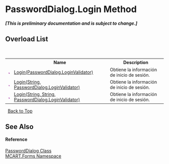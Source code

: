 # PasswordDialog.Login Method 
 _**\[This is preliminary documentation and is subject to change.\]**_


## Overload List
&nbsp;<table><tr><th></th><th>Name</th><th>Description</th></tr><tr><td>![Public method](media/pubmethod.gif "Public method")</td><td><a href="06dc4f2f-5d67-604a-3f85-823af3880e93">Login(PasswordDialog.LoginValidator)</a></td><td>
Obtiene la información de inicio de sesión.</td></tr><tr><td>![Public method](media/pubmethod.gif "Public method")</td><td><a href="6b050b3e-89c9-3180-b6aa-aeebe8c7e852">Login(String, PasswordDialog.LoginValidator)</a></td><td>
Obtiene la información de inicio de sesión.</td></tr><tr><td>![Public method](media/pubmethod.gif "Public method")</td><td><a href="dd9c8994-570a-39aa-98d5-b6091a2e000c">Login(String, String, PasswordDialog.LoginValidator)</a></td><td>
Obtiene la información de inicio de sesión.</td></tr></table>&nbsp;
<a href="#passworddialog.login-method">Back to Top</a>

## See Also


#### Reference
<a href="d9072251-003e-2cff-b459-4be930866810">PasswordDialog Class</a><br /><a href="011ae362-3d07-a00f-33d0-a3505737ed05">MCART.Forms Namespace</a><br />